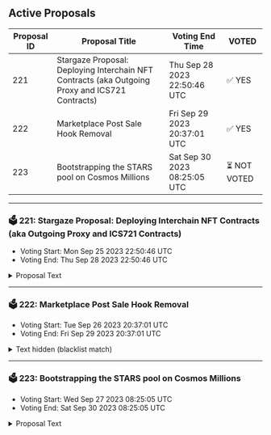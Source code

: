 ## Active Proposals

| Proposal ID | Proposal Title | Voting End Time | VOTED |
|-------------|----------------|-----------------|-------|
| 221 | Stargaze Proposal: Deploying Interchain NFT Contracts (aka Outgoing Proxy and ICS721 Contracts) | Thu Sep 28 2023 22:50:46 UTC | ✅ YES |
| 222 | Marketplace Post Sale Hook Removal | Fri Sep 29 2023 20:37:01 UTC | ✅ YES |
| 223 | Bootstrapping the STARS pool on Cosmos Millions | Sat Sep 30 2023 08:25:05 UTC | ⏳ NOT VOTED |

---

### 🗳 221: Stargaze Proposal: Deploying Interchain NFT Contracts (aka Outgoing Proxy and ICS721 Contracts)
- Voting Start: Mon Sep 25 2023 22:50:46 UTC
- Voting End: Thu Sep 28 2023 22:50:46 UTC

<details>
<summary>Proposal Text</summary>
 
# Stargaze Proposal: Deploying Interchain NFT Contracts (aka Outgoing Proxy and ICS721 Contracts)nn## Introduction:nnThe ICS721 Super Team is on the brink of a transformative change within the Cosmos ecosystem, spearheading the drive for interchain NFT transfers. With this proposal, we aim to deploy the critical contracts essential for these transfers across Stargaze, Juno, and Terra.nn## Summary:nnCentral to this proposal is the deployment of interchain NFT (ICS721 and outgoing proxy) contracts. After their deployment, Ark Protocol will initiate these contracts, establishing the foundation of our managed infrastructure to serve the cross-chain NFT community. While the ecosystem permits individual instantiation, contracts and channels endorsed by Stargaze and Ark Protocol will be officially recognized, strengthening community trust and security.nn---nn## Managed Interchain NFT Services (Condensed):nn- **Infrastructure Mastery**: Automated deployment of interchain NFT contracts on CosmWasm chains, enhanced by rigorous monitoring and fluid relayer setups.n- Service Provisions:n - **Community Engagement**: Proactive support, regular educational initiatives, and open dialogue sessions to foster a well-informed community.n - **Active Contribution**: Direct involvement in shaping the specifications and building robust contracts, ensuring they align with community needs and technological advancements.n - **Safety Measures**: Introduction of outgoing proxy contracts, meticulous whitelisting, transfer rate control, and emergency mechanisms.n- **DevOps Excellence**: A harmonized approach, merging development and operations, to create a robust interchain NFT infrastructure.nn---nn## Rollout Plan:nn1. Commence with the whitelisting of an initial collection.n2. Gather invaluable feedback from our community.n3. Refine and improve based on the feedback.n4. Systematically expand the whitelist’s scope.n5. Ultimate aspiration: Offer contracts accessibility to all collections.nn---nn## Multisig Details:nn- Operations Multisig (Owner wallet: stars1tah0nyhr9avcue34wtl8w8gh0p6zwv0epklr3d): 6 signers (3 from Ark Protocol, 3 from Stargaze), threshold of 2.n- Migration Multisig (Admin wallet: stars1a7esxnnl5cgv3j93g9flz7rkqtsqd9mgz78fvw): 6 signers (3 from Ark Protocol, 3 from Stargaze), threshold of 3, dedicated to potential contract migrations.nn---nn## Foundation for Upcoming Endeavors:nUpon deployment, the stage is set for the next chapter: bridging interchain NFT transfers with Ethereum, expanding our interchain reach.nn---nn## Reference to Key Publications:n1. [Interchain NFT Super Team Collaboration](https://open.substack.com/pub/arkprotocol/p/ics721-super-team-pioneering-interchain?r=21sji5&utm_campaign=post&utm_medium=web): A detailed look at the combined efforts to facilitate NFT transfers throughout the Cosmos. Showcasing collaborative roles, designated initial channels, and the strategy for phased implementation.nn2. [Managed Interchain NFT Services](https://open.substack.com/pub/arkprotocol/p/ark-protocol-update-delivering-on?r=21sji5&utm_campaign=post&utm_medium=web): A deep dive into Ark Protocol’s holistic offerings, from innovative deployment methodologies to advanced emergency safety nets.nn3. [Essence of Outgoing Proxy Contracts](https://open.substack.com/pub/arkprotocol/p/ark-protocol-the-power-of-proxy-contracts?r=21sji5&utm_campaign=post&utm_medium=web): Sheds light on the integral role outgoing proxy contracts play in ensuring the security of interchain NFT movements.nn---nnEmbark with us on this game-changing expedition, connecting the cosmic dots of the NFT world.nnConnect with Ark Protocol:nTwitter: https://twitter.com/Ark_ProtocolnDiscord: https://discord.gg/fVv6Mf9Wr8nnDiscussion here: https://commonwealth.im/stargaze/discussion/13290-stargaze-proposal-deploying-interchain-nft-contracts-aka-outgoing-proxy-and-ics721-contracts
</details>

---

### 🗳 222: Marketplace Post Sale Hook Removal
- Voting Start: Tue Sep 26 2023 20:37:01 UTC
- Voting End: Fri Sep 29 2023 20:37:01 UTC

<details>
<summary>Text hidden (blacklist match)</summary>
 
</details>

---

### 🗳 223: Bootstrapping the STARS pool on Cosmos Millions
- Voting Start: Wed Sep 27 2023 08:25:05 UTC
- Voting End: Sat Sep 30 2023 08:25:05 UTC

<details>
<summary>Proposal Text</summary>
 
**This is the shortened version of the proposal due to description max length**nn**Read the full proposal with details here :** https://docs.google.com/document/d/10_Ouaa7jAXlKkt_qLww13_gFkijQZOGsnW1y5ch7RAA/edit#heading=h.9n9cdu6gg43knn# 1. PROPOSALnnThe Cosmos Millions team proposes a sponsorship of 8,000,000 STARS for the launch of a STARS pool on Cosmos Millions, the prize linked-savings account (PLSA) built for the Interchain. This sponsorship is supported by the Stargaze Community Pool, to successfully bootstrap the initiative.nnThese STARS will **not be spent, sold nor swapped**, but exclusively staked to provide a stable and appealing incentive for STARS holders to engage in regular draws.nn## 1.1 About PLSAsnPrize-Linked Savings Accounts (PLSAs) are used in traditional finance by millions of people around the world. In the UK alone, 22 million users have deposited 154 billion USD into Premium bonds, their local version of PLSA. nPLSAs and no-loss mechanisms have been gaining traction in the broader DeFi space, with PoolTogether on Ethereum exemplifying this trend. Despite the bear market on January 14th, 2023, it attracted 60,348 users, showcasing its growing popularity (see Dune Analytics: @sarfang / PoolTogetherV4 - https://dune.com/sarfang/PoolTogetherV4)nGiven its architecture and usability, Cosmos is inherently more apt for implementing such mechanisms than Ethereum, foreseeing enhanced success and user adoption.nn## 1.2 About Cosmos MillionsnCosmos Millions leverages the growing trend in PLSAs to bring engaging and rewarding experiences to the Cosmos Ecosystem. By depositing tokens into the protocol, users can securely save while also having several opportunities to win attractive prizes. nnCosmos Millions mission is to:n- Introduce an element of fun into DeFi, for user interaction and engagement,n- Add a token utility instantly,n- Contribute to the overall growth and success of the Cosmos Ecosystem.nnHighlights : n- The protocol is **open source** (https://github.com/lum-network/chain/tree/master/x/millions)n- The code has been **audited by Oak Security**. Full report here: https://github.com/oak-security/audit-reports/blob/master/Lum%20Network/2023-05-15%20Audit%20Report%20-%20Lum%20Millions%20Module%20v1.0.pdfnn## 1.3 Why Sponsorship is Essentialn**Starting a pool requires a substantial initial amount. Without it, the opening rewards fail to attract new users.**nThis method was applied to the ATOM pool, live since June 19th, 2023. It was sponsored by an AADAO grant of 9,496 ATOMs (100k USD at the time of request), showing positive outcomes three months after launch (see section 2.3. Main Metrics).nnExperience from launching PLSAs shows that ideally, the generated initial amount should be above 1000 USD each week. This sponsorship is expected to produce roughly 390 USD in STARS weekly. However, given the current market conditions, this modified, lesser sponsorship amount is considered a viable alternative.nn## 1.4 Benefits for Stargazen- Add a new utility to the STARS token:n - Providing community members with a fun PLSA experience,n - Without spending one cent to develop, audit and market the product (all these costs have been supported by entities related to the Lum Network).nn- Add a new way to own NFTs - NFTs can be included as part of the tokens to be distributed by the STARS pool:n - Immediately as an extra reward obtained via Partnerships,n - Then - if there is traction on the STARS pool - as an integration at the Cosmos Millions product level.nn- Create a positive effect on the tokenomics:n - People that want to participate will have: n - To buy STARSn - Or deposit STARS proceeding from an NFT sale rather than selling their STARS on the market (hence preventing sell pressure).n - Prizes won by STARS holders can be used on the NFT marketplace, increasing economic activity on-chain.n n Note: The assumption that winners sell directly their prizes is invalidated by the data gathered on the ATOM pool, where deposits grow faster than depositors (https://twitter.com/CosmosMillions/status/1701548324833186019)nnCreating a STARS pool helps different communities discover Stargaze.nAs Cosmos Millions continues to expand and introduce new features, our goal is also to enhance visibility and accessibility for protocols. We aim to demonstrate that Cosmos Millions is a welcoming platform for a diverse audience, including both current Cosmos users and those who are not yet familiar.nThis approach helps projects gain more attention, for instance through marketing activities on social media or directly branding the STARS pool web page.nn# 2. DIVING INTO DETAILSnn## 2.1 The Protocol is in active evolutionnSince the launch of the ATOM pool on June 19th, Cosmos Millions has seen significant improvements:nn- Enhanced prize strategy with bigger prizes and more winnersn- Added Mobile accessibility with Leap Wallet integrationn- Added a prize notification feature accessible via Discordn- Introduced a Depositors Ranking to enhance user engagementn- Implemented numerous UI/UX optimizations for an improved user experiencennIn short, Cosmos Millions is an innovative and secure DeFi protocol that offers users the opportunity to earn prizes without losing their initial deposit. With this proposal, we aim to provide this experience to every STARS holder.nn## 2.2 How it worksnn1. Users **deposit** their STARS tokens via a dedicated web application (https://cosmosmillions.com/) n2. The total amount of tokens bonded over a period of time is put to work, with staking rewards collected. These staking rewards are then used to **generate prizes** for users on a larger scale than what each user could get individuallyn3. Afterwards, a **draw** happens. As a result of the draw, a number between 0 and N winners is randomly picked. n - Good to know: if a particular prize is not won by anyone on the current draw, the corresponding staking rewards are added to the next draw's prize pool (the total amount of assets available in a pool before a draw takes place). So either most of the rewards are won as prizes, or they snowball draw after draw until they are ultimately won as prizes. nnFor more details, the documentation is available here: docs.cosmosmillions.comnn## 2.3 Main metricsnThe ATOM pool has 23,223 ATOMs bonded. 268 unique depositors made 638 unique deposits. nSince the ATOM pool launch, the number of new deposits kept going up faster than the number of new users, indicating a strong retention. In September (to date) the user growth vs. August is + 8.1%. **Over the past month, unique deposits grew by +16.2%.**nn## 2.4 Other considerationsnn**For detailed comprehension and additional insights, please refer to the full text at https://docs.google.com/document/d/10_Ouaa7jAXlKkt_qLww13_gFkijQZOGsnW1y5ch7RAA/edit#heading=h.9n9cdu6gg43k**.nnBelow is a summarized overview of the main topics addressed in the document: nn- The sponsorship amount origin and why it has been reduced following guidance of the community,n- Details of the future evolutions,n- Cosmos Millions features, including the clawback option for the Stargaze community,n- All development costs are covered by entities related to the Lum Network,n- The initial STARS pool parameters.nnn**Multisig**nnFunds will effectively remain under the Stargaze community control. Funds will be received using a 3-of-5 multisig handled by 3 Stargaze members and 2 Lum Network members: n- Reena J. Shtedle (Stargaze validator)n- Zdeadex (Stargaze validator)n- Fabien Penso (Stargaze validator)n- Sarah-Diane Eck (Lum Network)n- Fabrice Bascoulergue (Lum Network)nnat multisig address : stars1aly95v4ywc3qgsr7vcdgy73hut2tqdcysr90z8nn**Going further: partnering with Collections…**nnWe're passionate about NFTs, and we're always looking for innovative ways to enhance the experience of participants in Cosmos Millions. With that in mind, we are excited to introduce a new initiative for the STARS pool: partnerships with Collections on Stargaze!nnnThis initiative aims to increase engagement and contribute to the discovery of new collections, as well as promoting existing ones.nnnWe’re excited to announce that Stargaze NFTs will be won in the draws of the STARS pool… Starting with a Bad Kid NFT generously granted by CORTLANDT! Stay tuned nn# CONCLUSIONnThis proposal aims to fund the STARS pool on Cosmos Millions with 8,000,000 STARS. These STARS will **not be spent, sold nor swapped**. They will be staked to provide a sustainable incentive for STARS holders to participate in regular draws.nnThe Stargaze community would instantly add a new utility to the STARS token. nAll tokens used in Cosmos Millions will ultimately be staked natively on-chain, hence contributing to the security of the chain - while providing a fun experience to depositors! nn**Voting**nnBy voting YES you agree to allocate 8,000,000 STARS that will be staked to incentivize with ~39k STARS / week the STARS pool on Cosmos Millions.nnBy voting NO you reject allocating 8,000,000 STARS that will be staked to incentivize with ~39k STARS / week the STARS pool on Cosmos Millions.nnBy voting ABSTAIN, you formally decline to vote either for or against the proposal but want to contribute to the quorum.nnBy voting NO WITH VETO, you express that you consider this proposal malicious or harmful and you would like to see depositors penalized by revocation of the deposit, which contributes towards an automatic 1/3 veto threshold.
</details>

